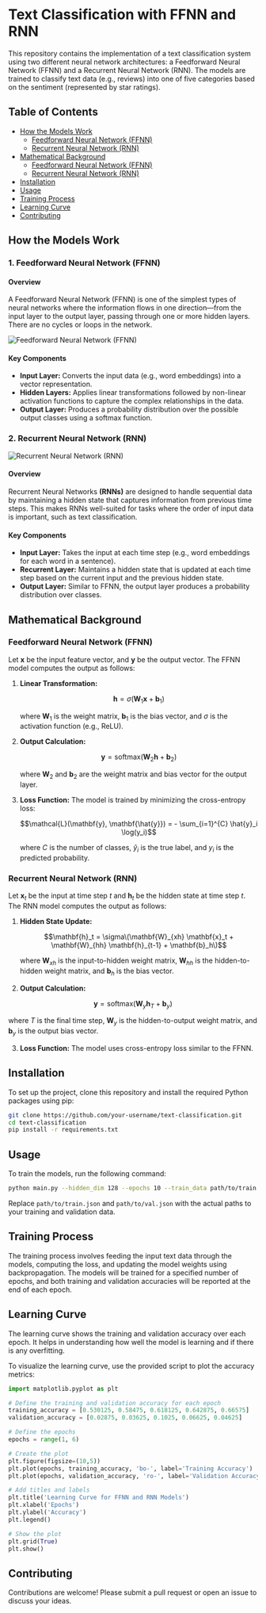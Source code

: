 # Text Classification with FFNN and RNN

This repository contains the implementation of a text classification system using two different neural network architectures: a Feedforward Neural Network (FFNN) and a Recurrent Neural Network (RNN). The models are trained to classify text data (e.g., reviews) into one of five categories based on the sentiment (represented by star ratings).

## Table of Contents

- [How the Models Work](#how-the-models-work)
  - [Feedforward Neural Network (FFNN)](#1-feedforward-neural-network-ffnn)
  - [Recurrent Neural Network (RNN)](#2-recurrent-neural-network-rnn)
- [Mathematical Background](#mathematical-background)
  - [Feedforward Neural Network (FFNN)](#feedforward-neural-network-ffnn)
  - [Recurrent Neural Network (RNN)](#recurrent-neural-network-rnn)
- [Installation](#installation)
- [Usage](#usage)
- [Training Process](#training-process)
- [Learning Curve](#learning-curve)
- [Contributing](#contributing)

## How the Models Work

### 1. Feedforward Neural Network (FFNN)

#### Overview
A Feedforward Neural Network (FFNN) is one of the simplest types of neural networks where the information flows in one direction—from the input layer to the output layer, passing through one or more hidden layers. There are no cycles or loops in the network.

![Feedforward Neural Network (FFNN)](images/ffnn_structure.png)

#### Key Components
- **Input Layer:** Converts the input data (e.g., word embeddings) into a vector representation.
- **Hidden Layers:** Applies linear transformations followed by non-linear activation functions to capture the complex relationships in the data.
- **Output Layer:** Produces a probability distribution over the possible output classes using a softmax function.

### 2. Recurrent Neural Network (RNN)


![Recurrent Neural Network (RNN)](images/rnn_structure.png)

#### Overview
Recurrent Neural Networks **(RNNs)** are designed to handle sequential data by maintaining a hidden state that captures information from previous time steps. This makes RNNs well-suited for tasks where the order of input data is important, such as text classification.

#### Key Components
- **Input Layer:** Takes the input at each time step (e.g., word embeddings for each word in a sentence).
- **Recurrent Layer:** Maintains a hidden state that is updated at each time step based on the current input and the previous hidden state.
- **Output Layer:** Similar to FFNN, the output layer produces a probability distribution over classes.

## Mathematical Background

### Feedforward Neural Network (FFNN)

Let $\mathbf{x}$ be the input feature vector, and $\mathbf{y}$ be the output vector. The FFNN model computes the output as follows:

1. **Linear Transformation:**

   $$\mathbf{h} = \sigma(\mathbf{W}_1 \mathbf{x} + \mathbf{b}_1)$$
   
   where $\mathbf{W}_1$ is the weight matrix, $\mathbf{b}_1$ is the bias vector, and $\sigma$ is the activation function (e.g., ReLU).

3. **Output Calculation:**
   
   $$\mathbf{y} = \text{softmax}(\mathbf{W}_2 \mathbf{h} + \mathbf{b}_2)$$
   
   where $\mathbf{W}_2$ and $\mathbf{b}_2$ are the weight matrix and bias vector for the output layer.

4. **Loss Function:**
   The model is trained by minimizing the cross-entropy loss:
   
   $$\mathcal{L}(\mathbf{y}, \mathbf{\hat{y}}) = - \sum_{i=1}^{C} \hat{y}_i \log(y_i)$$
   
   where $C$ is the number of classes, $\hat{y}_i$ is the true label, and $y_i$ is the predicted probability.

### Recurrent Neural Network (RNN)

Let $\mathbf{x}_t$ be the input at time step $t$ and $\mathbf{h}_t$ be the hidden state at time step $t$. The RNN model computes the output as follows:

1. **Hidden State Update:**
   
   
   $$\mathbf{h}_t = \sigma\(\mathbf{W}_{xh} \mathbf{x}_t + \mathbf{W}_{hh} \mathbf{h}_{t-1} + \mathbf{b}_h\)$$
   

   where ${\mathbf{W}}_{xh}$ is the input-to-hidden weight matrix, $\mathbf{W}_{hh}$ is the hidden-to-hidden weight matrix, and $\mathbf{b}_h$ is the bias vector.

3. **Output Calculation:**

   
  $$ \mathbf{y} = \text{softmax}(\mathbf{W}_y \mathbf{h}_T + \mathbf{b}_y)$$

   
   where $T$ is the final time step, $\mathbf{W}_y$ is the hidden-to-output weight matrix, and $\mathbf{b}_y$ is the output bias vector.

3. **Loss Function:**
   The model uses cross-entropy loss similar to the FFNN.

## Installation

To set up the project, clone this repository and install the required Python packages using pip:

```bash
git clone https://github.com/your-username/text-classification.git
cd text-classification
pip install -r requirements.txt
```

## Usage

To train the models, run the following command:

```bash
python main.py --hidden_dim 128 --epochs 10 --train_data path/to/train.json --val_data path/to/val.json --do_train
```

Replace `path/to/train.json` and `path/to/val.json` with the actual paths to your training and validation data.

## Training Process

The training process involves feeding the input text data through the models, computing the loss, and updating the model weights using backpropagation. The models will be trained for a specified number of epochs, and both training and validation accuracies will be reported at the end of each epoch.

## Learning Curve

The learning curve shows the training and validation accuracy over each epoch. It helps in understanding how well the model is learning and if there is any overfitting.

To visualize the learning curve, use the provided script to plot the accuracy metrics:

```python
import matplotlib.pyplot as plt

# Define the training and validation accuracy for each epoch
training_accuracy = [0.530125, 0.58475, 0.618125, 0.642875, 0.66575]
validation_accuracy = [0.02875, 0.03625, 0.1025, 0.06625, 0.04625]

# Define the epochs
epochs = range(1, 6)

# Create the plot
plt.figure(figsize=(10,5))
plt.plot(epochs, training_accuracy, 'bo-', label='Training Accuracy')
plt.plot(epochs, validation_accuracy, 'ro-', label='Validation Accuracy')

# Add titles and labels
plt.title('Learning Curve for FFNN and RNN Models')
plt.xlabel('Epochs')
plt.ylabel('Accuracy')
plt.legend()

# Show the plot
plt.grid(True)
plt.show()
```

## Contributing

Contributions are welcome! Please submit a pull request or open an issue to discuss your ideas.

